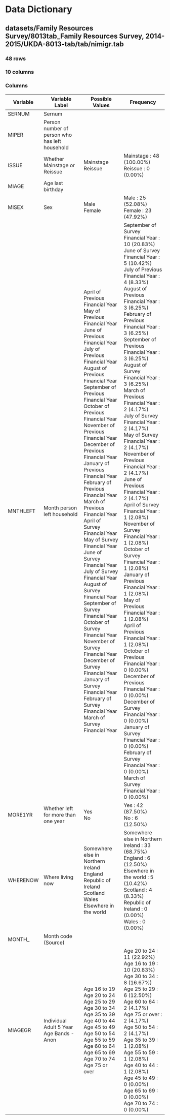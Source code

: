 # Data Dictionary

## datasets/Family Resources Survey/8013tab_Family Resources Survey, 2014-2015/UKDA-8013-tab/tab/nimigr.tab

### 48 rows

### 10 columns

### Columns

| Variable | Variable Label | Possible Values | Frequency |
| --- | --- | --- | --- |
| SERNUM | Sernum |  |  |
| MIPER | Person number of person who has left household |  |  |
| ISSUE | Whether Mainstage or Reissue | Mainstage <br/>Reissue  | Mainstage : 48 (100.00%)<br/>Reissue : 0 (0.00%) |
| MIAGE | Age last birthday |  |  |
| MISEX | Sex | Male <br/>Female  | Male : 25 (52.08%)<br/>Female : 23 (47.92%) |
| MNTHLEFT | Month person left household | April of Previous Financial Year <br/>May of Previous Financial Year <br/>June of Previous Financial Year <br/>July of Previous Financial Year <br/>August of Previous Financial Year <br/>September of Previous Financial Year <br/>October of Previous Financial Year <br/>November of Previous Financial Year <br/>December of Previous Financial Year <br/>January of Previous Financial Year <br/>February of Previous Financial Year <br/>March of Previous Financial Year <br/>April of Survey Financial Year <br/>May of Survey Financial Year <br/>June of Survey Financial Year <br/>July of Survey Financial Year <br/>August of Survey Financial Year <br/>September of Survey Financial Year <br/>October of Survey Financial Year <br/>November of Survey Financial Year <br/>December of Survey Financial Year <br/>January of Survey Financial Year <br/>February of Survey Financial Year <br/>March of Survey Financial Year  | September of Survey Financial Year : 10 (20.83%)<br/>June of Survey Financial Year : 5 (10.42%)<br/>July of Previous Financial Year : 4 (8.33%)<br/>August of Previous Financial Year : 3 (6.25%)<br/>February of Previous Financial Year : 3 (6.25%)<br/>September of Previous Financial Year : 3 (6.25%)<br/>August of Survey Financial Year : 3 (6.25%)<br/>March of Previous Financial Year : 2 (4.17%)<br/>July of Survey Financial Year : 2 (4.17%)<br/>May of Survey Financial Year : 2 (4.17%)<br/>November of Previous Financial Year : 2 (4.17%)<br/>June of Previous Financial Year : 2 (4.17%)<br/>April of Survey Financial Year : 1 (2.08%)<br/>November of Survey Financial Year : 1 (2.08%)<br/>October of Survey Financial Year : 1 (2.08%)<br/>January of Previous Financial Year : 1 (2.08%)<br/>May of Previous Financial Year : 1 (2.08%)<br/>April of Previous Financial Year : 1 (2.08%)<br/>October of Previous Financial Year : 0 (0.00%)<br/>December of Previous Financial Year : 0 (0.00%)<br/>December of Survey Financial Year : 0 (0.00%)<br/>January of Survey Financial Year : 0 (0.00%)<br/>February of Survey Financial Year : 0 (0.00%)<br/>March of Survey Financial Year : 0 (0.00%) |
| MORE1YR | Whether left for more than one year | Yes <br/>No  | Yes : 42 (87.50%)<br/>No : 6 (12.50%) |
| WHERENOW | Where living now | Somewhere else in Northern Ireland <br/>England <br/>Republic of Ireland <br/>Scotland <br/>Wales <br/>Elsewhere in the world  | Somewhere else in Northern Ireland : 33 (68.75%)<br/>England : 6 (12.50%)<br/>Elsewhere in the world : 5 (10.42%)<br/>Scotland : 4 (8.33%)<br/>Republic of Ireland : 0 (0.00%)<br/>Wales : 0 (0.00%) |
| MONTH_ | Month code (Source) |  |  |
| MIAGEGR | Individual Adult 5 Year Age Bands - Anon | Age 16 to 19 <br/>Age 20 to 24 <br/>Age 25 to 29 <br/>Age 30 to 34 <br/>Age 35 to 39 <br/>Age 40 to 44 <br/>Age 45 to 49 <br/>Age 50 to 54 <br/>Age 55 to 59 <br/>Age 60 to 64 <br/>Age 65 to 69 <br/>Age 70 to 74 <br/>Age 75 or over  | Age 20 to 24 : 11 (22.92%)<br/>Age 16 to 19 : 10 (20.83%)<br/>Age 30 to 34 : 8 (16.67%)<br/>Age 25 to 29 : 6 (12.50%)<br/>Age 60 to 64 : 2 (4.17%)<br/>Age 75 or over : 2 (4.17%)<br/>Age 50 to 54 : 2 (4.17%)<br/>Age 35 to 39 : 1 (2.08%)<br/>Age 55 to 59 : 1 (2.08%)<br/>Age 40 to 44 : 1 (2.08%)<br/>Age 45 to 49 : 0 (0.00%)<br/>Age 65 to 69 : 0 (0.00%)<br/>Age 70 to 74 : 0 (0.00%) |
